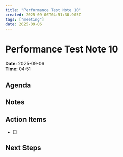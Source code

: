 ```yaml
---
title: "Performance Test Note 10"
created: 2025-09-06T04:51:30.905Z
tags: ["meeting"]
date: 2025-09-06
---
```


# Performance Test Note 10

**Date:** 2025-09-06  
**Time:** 04:51  

## Agenda


## Notes


## Action Items
- [ ] 

## Next Steps
